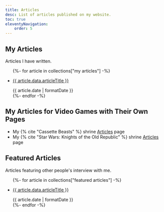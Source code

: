 ```yaml
---
title: Articles
desc: List of articles published on my website.
toc: true
eleventyNavigation:
    order: 5
---
```


## My Articles
Articles I have written.
<ul>
{%- for article in collections["my articles"] -%}
    <li>
        <p class="item-list__title">
            <a href="{{ article.url }}">{{ article.data.articleTitle }}</a>
        </p>
        <time datetime="{{ article.date }}">{{ article.date | formatDate }}</time>
    </li>
{%- endfor -%}
</ul>

## My Articles for Video Games with Their Own Pages
* My {% cite "Cassette Beasts" %} shrine [Articles](/shrines/cassettebeasts/articles/) page
* My {% cite "Star Wars: Knights of the Old Republic" %} shrine [Articles](/shrines/starwarskotor/articles/) page

## Featured Articles
Articles featuring other people's interview with me.
<ul>
{%- for article in collections["featured articles"] -%}
    <li>
        <p class="item-list__title">
            <a href="{{ article.url }}">{{ article.data.articleTitle }}</a>
        </p>
        <time datetime="{{ article.date }}">{{ article.date | formatDate }}</time>
    </li>
{%- endfor -%}
</ul>
